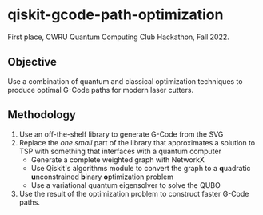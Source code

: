# qiskit-gcode-path-optimization
First place, CWRU Quantum Computing Club Hackathon, Fall 2022.

## Objective
Use a combination of quantum and classical optimization techniques to produce optimal G-Code paths for modern laser cutters.

## Methodology
1. Use an off-the-shelf library to generate G-Code from the SVG
2. Replace the *one small* part of the library that approximates a solution to TSP with something that interfaces with a quantum computer
    - Generate a complete weighted graph with NetworkX
    - Use Qiskit's algorithms module to convert the graph to a **q**uadratic **u**nconstrained **b**inary **o**ptimization problem
    - Use a variational quantum eigensolver to solve the QUBO
3. Use the result of the optimization problem to construct faster G-Code paths.
